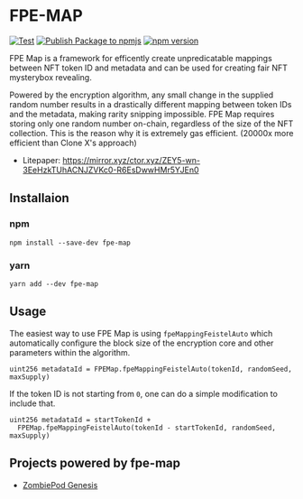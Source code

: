 # FPE-MAP

[![Test](https://github.com/estarriolvetch/fpe-map/actions/workflows/node.js.yml/badge.svg)](https://github.com/estarriolvetch/fpe-map/actions/workflows/node.js.yml)
[![Publish Package to npmjs](https://github.com/estarriolvetch/fpe-map/actions/workflows/deploy_npm.yml/badge.svg)](https://github.com/estarriolvetch/fpe-map/actions/workflows/deploy_npm.yml)
[![npm version](https://badge.fury.io/js/fpe-map.svg)](https://www.npmjs.com/package/fpe-map)

FPE Map is a framework for efficently create unpredicatable mappings between NFT token ID and metadata and can be used for creating fair NFT mysterybox revealing. 

Powered by the encryption algorithm, any small change in the supplied random number results in a drastically different mapping between token IDs and the metadata, making rarity snipping impossible. FPE Map requires storing only one random number on-chain, regardless of the size of the NFT collection. This is the reason why it is extremely gas efficient. (20000x more efficient than Clone X's approach)

- Litepaper: https://mirror.xyz/ctor.xyz/ZEY5-wn-3EeHzkTUhACNJZVKc0-R6EsDwwHMr5YJEn0

## Installaion
### npm
```
npm install --save-dev fpe-map
```
### yarn
```
yarn add --dev fpe-map
```

## Usage
The easiest way to use FPE Map is using `fpeMappingFeistelAuto` which automatically configure the block size of the encryption core and other parameters  within the algorithm.
```solidity
uint256 metadataId = FPEMap.fpeMappingFeistelAuto(tokenId, randomSeed, maxSupply) 
```
If the token ID is not starting from `0`, one can do a simple modification to include that.
```solidity
uint256 metadataId = startTokenId +
  FPEMap.fpeMappingFeistelAuto(tokenId - startTokenId, randomSeed, maxSupply) 
```

## Projects powered by fpe-map
- [ZombiePod Genesis](https://twitter.com/get_turned)
